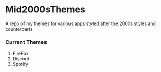 # Mid2000sThemes
A repo of my themes for various apps styled after the 2000s styles and counterparts

### Current Themes
1. FireFox 
2. Discord
3. Spotify
